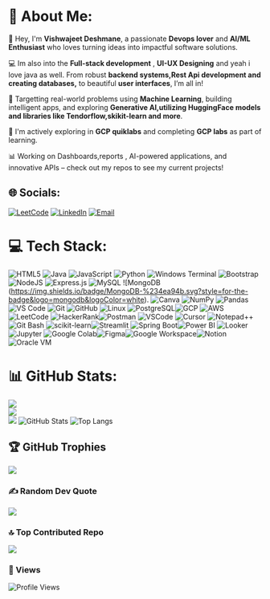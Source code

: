 # 💫 About Me:
👋 Hey, I'm **Vishwajeet Deshmane**, a passionate **Devops lover** and **AI/ML Enthusiast** who loves turning ideas into impactful software solutions.  

💻 Im also into the **Full-stack development** , **UI-UX Designing** and yeah i love java as well. From robust **backend systems,Rest Api development and creating databases,** to beautiful **user interfaces**, I’m all in!  

🧠 Targetting real-world problems using **Machine Learning**, building intelligent apps, and exploring **Generative AI,utilizing HuggingFace models and libraries like Tendorflow,skikit-learn and more**.  

🚀 I'm actively exploring in **GCP quiklabs** and completing **GCP labs** as part of learning.

📊 Working on Dashboards,reports , AI-powered applications, and innovative APIs – check out my repos to see my current projects!


## 🌐 Socials:
[![LeetCode](https://img.shields.io/badge/LeetCode-orange?style=for-the-badge&logo=LeetCode&logoColor=white)](https://leetcode.com/o000SAI000o)
[![LinkedIn](https://img.shields.io/badge/LinkedIn-blue?style=for-the-badge&logo=linkedin&logoColor=white)](https://www.linkedin.com/in/vishwajeet-deshmane-b81a26259/)
[![Email](https://img.shields.io/badge/Email-vishwajitdeshmane2004@gmail.com-D14836?style=for-the-badge&logo=gmail&logoColor=white)](mailto:vishwajitdeshmane2004@gmail.com)


# 💻 Tech Stack:
![HTML5](https://img.shields.io/badge/html5-%23E34F26.svg?style=for-the-badge&logo=html5&logoColor=white) ![Java](https://img.shields.io/badge/java-%23ED8B00.svg?style=for-the-badge&logo=openjdk&logoColor=white) ![JavaScript](https://img.shields.io/badge/javascript-%23323330.svg?style=for-the-badge&logo=javascript&logoColor=%23F7DF1E) ![Python](https://img.shields.io/badge/python-3670A0?style=for-the-badge&logo=python&logoColor=ffdd54) ![Windows Terminal](https://img.shields.io/badge/Windows%20Terminal-%234D4D4D.svg?style=for-the-badge&logo=windows-terminal&logoColor=white) ![Bootstrap](https://img.shields.io/badge/bootstrap-%238511FA.svg?style=for-the-badge&logo=bootstrap&logoColor=white) ![NodeJS](https://img.shields.io/badge/node.js-6DA55F?style=for-the-badge&logo=node.js&logoColor=white) ![Express.js](https://img.shields.io/badge/express.js-%23404d59.svg?style=for-the-badge&logo=express&logoColor=%2361DAFB)  ![MySQL](https://img.shields.io/badge/mysql-4479A1.svg?style=for-the-badge&logo=mysql&logoColor=white) ![MongoDB (https://img.shields.io/badge/MongoDB-%234ea94b.svg?style=for-the-badge&logo=mongodb&logoColor=white). ![Canva](https://img.shields.io/badge/Canva-%2300C4CC.svg?style=for-the-badge&logo=Canva&logoColor=white)  ![NumPy](https://img.shields.io/badge/numpy-%23013243.svg?style=for-the-badge&logo=numpy&logoColor=white) ![Pandas](https://img.shields.io/badge/pandas-%23150458.svg?style=for-the-badge&logo=pandas&logoColor=white) ![VS Code](https://img.shields.io/badge/VS%20Code-007ACC?style=for-the-badge&logo=visual-studio-code&logoColor=white)  ![Git](https://img.shields.io/badge/Git-F05032?style=for-the-badge&logo=git&logoColor=white)
![GitHub](https://img.shields.io/badge/GitHub-181717?style=for-the-badge&logo=github&logoColor=white) ![Linux](https://img.shields.io/badge/Linux-FCC624?style=for-the-badge&logo=linux&logoColor=black) ![PostgreSQL](https://img.shields.io/badge/PostgreSQL-336791?style=for-the-badge&logo=postgresql&logoColor=white)![GCP](https://img.shields.io/badge/GCP-Google%20Cloud-blue?style=for-the-badge&logo=google-cloud&logoColor=white) ![AWS](https://img.shields.io/badge/AWS-Amazon%20Web%20Services-orange?style=for-the-badge&logo=amazon-aws&logoColor=white)![LeetCode](https://img.shields.io/badge/LeetCode-FFA116?style=for-the-badge&logo=leetcode&logoColor=black) ![HackerRank](https://img.shields.io/badge/HackerRank-2EC866?style=for-the-badge&logo=hackerrank&logoColor=white)![Postman](https://img.shields.io/badge/Postman-FF6C37?style=for-the-badge&logo=postman&logoColor=white) ![VSCode](https://img.shields.io/badge/VS%20Code-007ACC?style=for-the-badge&logo=visual-studio-code&logoColor=white) ![Cursor](https://img.shields.io/badge/Cursor-AE81FF?style=for-the-badge&logo=cursor&logoColor=white) ![Notepad++](https://img.shields.io/badge/Notepad++-90E59A?style=for-the-badge&logo=notepadplusplus&logoColor=black) ![Git Bash](https://img.shields.io/badge/Git%20Bash-F05032?style=for-the-badge&logo=git&logoColor=white) ![scikit-learn](https://img.shields.io/badge/scikit--learn-F7931E?style=for-the-badge&logo=scikit-learn&logoColor=white)![Streamlit](https://img.shields.io/badge/Streamlit-FF4B4B?style=for-the-badge&logo=streamlit&logoColor=white)
![Spring Boot](https://img.shields.io/badge/Spring%20Boot-6DB33F?style=for-the-badge&logo=spring-boot&logoColor=white)![Power BI](https://img.shields.io/badge/Power%20BI-F2C811?style=for-the-badge&logo=powerbi&logoColor=black) ![Looker](https://img.shields.io/badge/Looker-4285F4?style=for-the-badge&logo=looker&logoColor=white)![Jupyter](https://img.shields.io/badge/Jupyter-F37626?style=for-the-badge&logo=jupyter&logoColor=white) ![Google Colab](https://img.shields.io/badge/Colab-F9AB00?style=for-the-badge&logo=google-colab&logoColor=black)![Figma](https://img.shields.io/badge/Figma-F24E1E?style=for-the-badge&logo=figma&logoColor=white)![Google Workspace](https://img.shields.io/badge/Google%20Workspace-4285F4?style=for-the-badge&logo=googleworkspace&logoColor=white)![Notion](https://img.shields.io/badge/Notion-000000?style=for-the-badge&logo=notion&logoColor=white)![Oracle VM](https://img.shields.io/badge/Oracle%20VM-F80000?style=for-the-badge&logo=virtualbox&logoColor=white)







 
# 📊 GitHub Stats:
<!-- Tip: For accurate stats with private commits, host your own instance of github-readme-stats and use a GitHub token -->

![](https://github-readme-stats.vercel.app/api?username=o000SAI000o&theme=dark&hide_border=false&include_all_commits=true&count_private=true&cache_seconds=3600)<br/>
![](https://nirzak-streak-stats.vercel.app/?user=o000SAI000o&theme=dark&hide_border=false&cache_seconds=3600)<br/>
![](https://github-readme-stats.vercel.app/api/top-langs/?username=o000SAI000o&theme=dark&hide_border=false&include_all_commits=true&count_private=true&layout=compact&cache_seconds=3600)
![GitHub Stats](https://github-readme-stats.vercel.app/api?username=o000SAI000o&show_icons=true&theme=radical)
![Top Langs](https://github-readme-stats.vercel.app/api/top-langs/?username=o000SAI000o&layout=compact&theme=radical)



## 🏆 GitHub Trophies
![](https://github-profile-trophy.vercel.app/?username=o000SAI000o&theme=radical&no-frame=false&no-bg=true&margin-w=4)

### ✍️ Random Dev Quote
![](https://quotes-github-readme.vercel.app/api?type=horizontal&theme=dark)

### 🔝 Top Contributed Repo
![](https://github-contributor-stats.vercel.app/api?username=o000SAI000o&limit=5&theme=dark&combine_all_yearly_contributions=true)

### 🌟 Views
![Profile Views](https://komarev.com/ghpvc/?username=YOUR_USERNAME&style=for-the-badge)



